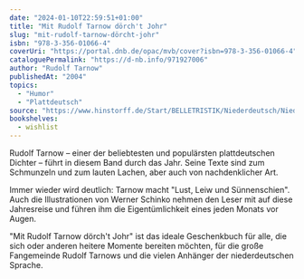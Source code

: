 ```yaml
---
date: "2024-01-10T22:59:51+01:00"
title: "Mit Rudolf Tarnow dörch't Johr"
slug: "mit-rudolf-tarnow-dörcht-johr"
isbn: "978-3-356-01066-4"
coverUri: "https://portal.dnb.de/opac/mvb/cover?isbn=978-3-356-01066-4"
cataloguePermalink: "https://d-nb.info/971927006"
author: "Rudolf Tarnow"
publishedAt: "2004"
topics:
  - "Humor"
  - "Plattdeutsch"
source: "https://www.hinstorff.de/Start/BELLETRISTIK/Niederdeutsch/Niederdeutsch/354/Mit-Rudolf-Tarnow-doerch-t-Johr"
bookshelves:
  - wishlist
---
```


Rudolf Tarnow – einer der beliebtesten und populärsten plattdeutschen Dichter – 
führt in diesem Band durch das Jahr. Seine Texte sind zum Schmunzeln und zum 
lauten Lachen, aber auch von nachdenklicher Art.

Immer wieder wird deutlich: Tarnow macht "Lust, Leiw und Sünnenschien". Auch die 
Illustrationen von Werner Schinko nehmen den Leser mit auf diese Jahresreise und 
führen ihm die Eigentümlichkeit eines jeden Monats vor Augen.

"Mit Rudolf Tarnow dörch't Johr" ist das ideale Geschenkbuch für alle, die sich 
oder anderen heitere Momente bereiten möchten, für die große Fangemeinde Rudolf 
Tarnows und die vielen Anhänger der niederdeutschen Sprache.